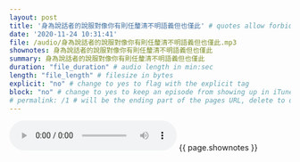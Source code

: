 ```yaml
---
layout: post
title: '身為說話者的說服對像你有則任釐清不明語義但也僅此' # quotes allow forbidden characters like the colon
date: '2020-11-24 10:31:41'
file: /audio/身為說話者的說服對像你有則任釐清不明語義但也僅此.mp3
shownotes: 身為說話者的說服對像你有則任釐清不明語義但也僅此
summary: 身為說話者的說服對像你有則任釐清不明語義但也僅此
duration: "file_duration" # audio length in min:sec
length: "file_length" # filesize in bytes
explicit: "no" # change to yes to flag with the explicit tag
block: "no" # change to yes to keep an episode from showing up in iTunes
# permalink: /1 # will be the ending part of the pages URL, delete to default to the title
---
```


<audio controls>
<source src="{{site.url}}{{site.baseurl}}{{ page.file }}" type="audio/x-mp3">
Your browser does not support the audio element.
</audio>
{{ page.shownotes }}
